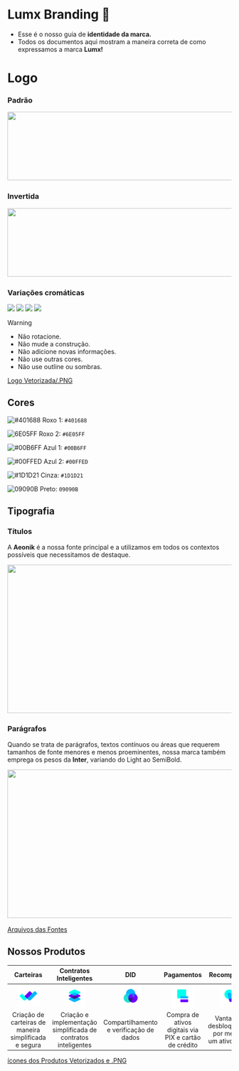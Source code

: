 # Lumx Branding 💜

* Esse é o nosso guia de **identidade da marca.**
* Todos os documentos aqui mostram a maneira correta de como expressamos a marca **Lumx!**

# Logo
### Padrão

<p align="left">
<img src="https://uploaddeimagens.com.br/images/004/729/622/original/Logo_01_copiar.png?1706822699" width="612" height="154"/>
</p>

### Invertida
<p align="left">
<img src="https://i.ibb.co/Kr7VSgV/Logo-01-copiar-white.webp" width="612" height="154"/>
</p>

### Variações cromáticas
<p align="left">
<img src="https://i.ibb.co/XbHF0by/Logo-02-icon.png"/> <img src="https://i.ibb.co/GvZQ02R/Logo-02-icon-black.png"/> <img src="https://i.ibb.co/sVwxPx8/Logo-02-icon-purple.png"/> <img src="https://i.ibb.co/1nPDJ9h/icon-copiar-2-white.png"/>
</p> 

> [!WARNING]  
>* Não rotacione.
>* Não mude a construção.
>* Não adicione novas informações.
>* Não use outras cores.
>* Não use outline ou sombras.

[Logo Vetorizada/.PNG](https://github.com/Lumx-Protocol/branding/tree/e5002e757c15f83409dd58ac4d7fe28c19bfd75c/logotipo)



## Cores

![#401688](https://i.ibb.co/cCvWVXn/roxo-01.png) Roxo 1: `#401688`

![6E05FF](https://i.ibb.co/GQnzZqJ/roxo-02.png) Roxo 2: `#6E05FF` 

![#00B6FF](https://i.ibb.co/h23p2KB/azul-01.png) Azul 1: `#00B6FF`

![#00FFED](https://i.ibb.co/Ws2HjRf/azul-02.png) Azul 2: `#00FFED`

![#1D1D21](https://i.ibb.co/47YYsbB/cinza.png) Cinza: `#1D1D21`

![09090B](https://i.ibb.co/h71GsRp/preto.png) Preto: `09090B`

## Tipografia
### Títulos
A **Aeonik** é a nossa fonte principal e a 
utilizamos em todos os contextos 
possíveis que necessitamos de 
destaque. 

<p align="left">
<img src="https://i.ibb.co/FbB8N4j/titulo.webp" width="612" height="334"/>
</p>

### Parágrafos
Quando se trata de parágrafos, textos 
contínuos ou áreas que requerem 
tamanhos de fonte menores e menos 
proeminentes, nossa marca também 
emprega os pesos da **Inter**, variando do 
Light ao SemiBold.

<p align="left">
<img src="https://i.ibb.co/fdWSgmQ/paragrafo.webp/" width="612" height="334"/>
</p>

[Arquivos das Fontes](https://github.com/Lumx-Protocol/branding/tree/c95e30e2a38403e1d9de6da38b5949df37ab19eb/tipografia_fonts)

## Nossos Produtos

| Carteiras | Contratos Inteligentes | DID | Pagamentos | Recompensas |
| :--------: | :--------: | :--------: | :--------: | :--------: |
| <img src="/icones_produtos/png/carteiras.png" width="50" height="50"/> | <img src="/icones_produtos/png/contratos_inteligentes.png" width="50" height="50"/> | <img src="/icones_produtos/png/did.png" width="50" height="50"/> | <img src="/icones_produtos/png/pagamentos.png" width="50" height="50"/> |   <img src="/icones_produtos/png/recompensas.png" width="50" height="50"/> |
| Criação de carteiras de maneira simplificada e segura | Criação e implementação simplificada de contratos inteligentes | Compartilhamento e verificação de dados | Compra de ativos digitais via PIX e cartão de crédito | Vantagens desbloqueadas por meio de um ativo digital |

[ícones dos Produtos Vetorizados e .PNG](https://github.com/Lumx-Protocol/branding/tree/c8ae0a4e08fd843fbbb6b73b30a0931689aafc63/icones_produtos)

